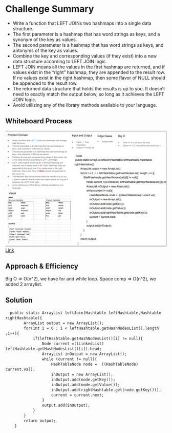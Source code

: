 # Challenge Summary
* Write a function that LEFT JOINs two hashmaps into a single data structure.
* The first parameter is a hashmap that has word strings as keys, and a synonym of the key as values.
* The second parameter is a hashmap that has word strings as keys, and antonyms of the key as values.
* Combine the key and corresponding values (if they exist) into a new data structure according to LEFT JOIN logic.
* LEFT JOIN means all the values in the first hashmap are returned, and if values exist in the “right” hashmap, they are appended to the result row. If no values exist in the right hashmap, then some flavor of NULL should be appended to the result row.
* The returned data structure that holds the results is up to you. It doesn’t need to exactly match the output below, so long as it achieves the LEFT JOIN logic.
* Avoid utilizing any of the library methods available to your language.

## Whiteboard Process
![](./img/lab33.png)
[Link](https://docs.google.com/drawings/d/1q_BQ10IiLeRI4ySWByW_nF8EiEQaKwMBbE_ZW0aQVCk/edit?usp=sharing)

## Approach & Efficiency
Big O => O(n^2), we have for and while loop.
Space comp => O(n^2), we added 2 arraylist.

## Solution
```   
  public static ArrayList leftJoin(Hashtable leftHashtable,Hashtable rightHashtable){
        ArrayList output = new ArrayList();
        for(int i = 0 ; i < leftHashtable.getHashNodesList().length ;i++){
            if(leftHashtable.getHashNodesList()[i] != null){
                Node current =((LinkedList) leftHashtable.getHashNodesList()[i]).head;
                ArrayList inOutput = new ArrayList();
                while (current != null){
                    HashTableNode node =  ((HashTableNode) current.val);
                    inOutput = new ArrayList();
                    inOutput.add(node.getKey());
                    inOutput.add(node.getValue());
                    inOutput.add(rightHashtable.get(node.getKey()));
                    current = current.next;
                }
                output.add(inOutput);
            }
        }
        return output;
    }
```